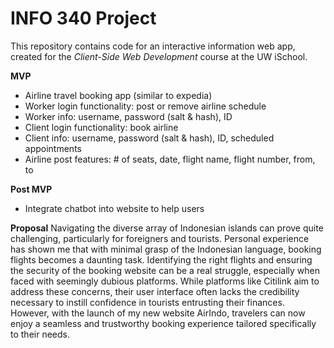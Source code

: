 # INFO 340 Project

This repository contains code for an interactive information web app, created for the _Client-Side Web Development_ course at the UW iSchool.

**MVP**
- Airline travel booking app (similar to expedia)
- Worker login functionality: post or remove airline schedule
- Worker info: username, password (salt & hash), ID
- Client login functionality: book airline
- Client info: username, password (salt & hash), ID, scheduled appointments
- Airline post features: # of seats, date, flight name, flight number, from, to

**Post MVP**
- Integrate chatbot into website to help users

**Proposal**
Navigating the diverse array of Indonesian islands can prove quite challenging, particularly for foreigners and tourists. Personal experience has shown me that with minimal grasp of the Indonesian language, booking flights becomes a daunting task. Identifying the right flights and ensuring the security of the booking website can be a real struggle, especially when faced with seemingly dubious platforms. While platforms like Citilink aim to address these concerns, their user interface often lacks the credibility necessary to instill confidence in tourists entrusting their finances. However, with the launch of my new website AirIndo, travelers can now enjoy a seamless and trustworthy booking experience tailored specifically to their needs.













